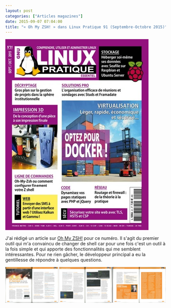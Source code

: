 ```yaml
---
layout: post
categories: ["Articles magazines"]
date: 2015-09-07 07:04:00
title: "« Oh My ZSH! » dans Linux Pratique 91 (Septembre-Octobre 2015)"
---
```


[![couverture](/assets/images/articles/LP91-couv.webp)](http://boutique.ed-diamond.com/linux-pratique/885-linux-pratique-91.html)

J'ai rédigé un article sur [Oh My ZSH!](http://ohmyz.sh/)
pour ce numéro. Il s'agit du premier outil qui m'a convaincu de changer
de shell car pour une fois c'est un outil à la fois simple et qui
apporte des fonctionnalités qui me semblent intéressantes. Pour ne rien
gâcher, le développeur principal a eu la gentillesse de répondre à
quelques questions.

![ohmyzsh](/assets/images/articles/LP91-ohmyzsh.webp)
